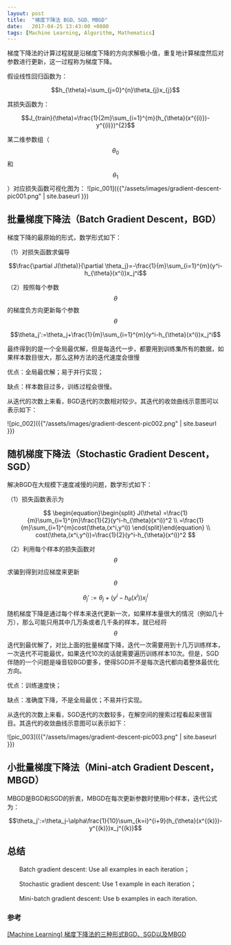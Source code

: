 ```yaml
---
layout: post
title:  "梯度下降法 BGD、SGD、MBGD"
date:   2017-04-25 13:43:00 +0800
tags: [Machine Learning, Algorithm, Mathematics]
---
```


梯度下降法的计算过程就是沿梯度下降的方向求解极小值，重复地计算梯度然后对参数进行更新，这一过程称为梯度下降。

假设线性回归函数为：

$$h_{\theta}=\sum_{j=0}^{n}\theta_{j}x_{j}$$

其损失函数为：

$$J_{train}(\theta)=\frac{1}{2m}\sum_{i=1}^{m}(h_{\theta}(x^{(i)})-y^{(i)})^{2}$$

某二维参数组（$$\theta_{0}$$ 和 $$\theta_{1}$$）对应损失函数可视化图为：
![pic_001]({{"/assets/images/gradient-descent-pic001.png" | site.baseurl }})

## 批量梯度下降法（Batch Gradient Descent，BGD）
梯度下降的最原始的形式，数学形式如下：

（1）对损失函数求偏导

$$\frac{\partial J(\theta)}{\partial \theta_j}=-\frac{1}{m}\sum_{i=1}^{m}(y^i-h_{\theta}(x^i))x_j^i$$

（2）按照每个参数$$\theta$$的梯度负方向更新每个参数$$\theta$$

$$\theta_j':=\theta_j+\frac{1}{m}\sum_{i=1}^{m}(y^i-h_{\theta}(x^i))x_j^i$$

最终得到的是一个全局最优解，但是每迭代一步，都要用到训练集所有的数据，如果样本数目很大，那么这种方法的迭代速度会很慢

优点：全局最优解；易于并行实现；

缺点：样本数目过多，训练过程会很慢。

从迭代的次数上来看，BGD迭代的次数相对较少。其迭代的收敛曲线示意图可以表示如下：

![pic_002]({{"/assets/images/gradient-descent-pic002.png" | site.baseurl }})


## 随机梯度下降法（Stochastic Gradient Descent，SGD）
解决BGD在大规模下速度减慢的问题，数学形式如下：

（1）损失函数表示为

$$
 \begin{equation}\begin{split}
 J(\theta)
 =\frac{1}{m}\sum_{i=1}^{m}\frac{1}{2}(y^i-h_{\theta}(x^i))^2 \\
 =\frac{1}{m}\sum_{i=1}^{m}cost(\theta,(x^i,y^i))
 \end{split}\end{equation} \\
 cost(\theta,(x^i,y^i))=\frac{1}{2}(y^i-h_{\theta}(x^i))^2
$$

（2）利用每个样本的损失函数对$$\theta$$求骗到得到对应梯度来更新$$\theta$$

$$\theta_j':=\theta_j+(y^i-h_{\theta}(x^i))x_j^i$$

随机梯度下降是通过每个样本来迭代更新一次，如果样本量很大的情况（例如几十万），那么可能只用其中几万条或者几千条的样本，就已经将$$\theta$$迭代到最优解了，对比上面的批量梯度下降，迭代一次需要用到十几万训练样本，一次迭代不可能最优，如果迭代10次的话就需要遍历训练样本10次。但是，SGD伴随的一个问题是噪音较BGD要多，使得SGD并不是每次迭代都向着整体最优化方向。

优点：训练速度快；

缺点：准确度下降，不是全局最优；不易并行实现。

从迭代的次数上来看，SGD迭代的次数较多，在解空间的搜索过程看起来很盲目。其迭代的收敛曲线示意图可以表示如下：

![pic_003]({{"/assets/images/gradient-descent-pic003.png" | site.baseurl }})

## 小批量梯度下降法（Mini-atch Gradient Descent，MBGD）
MBGD是BGD和SGD的折衷，MBGD在每次更新参数时使用b个样本，迭代公式为：

$$\theta_j':=\theta_j-\alpha\frac{1}{10}\sum_{k=i}^{i+9}(h_{\theta}(x^{(k)})-y^{(k)})x_j^{(k)}$$

## 总结
　　Batch gradient descent: Use all examples in each iteration；

　　Stochastic gradient descent: Use 1 example in each iteration；

　　Mini-batch gradient descent: Use b examples in each iteration.


### 参考
[[Machine Learning] 梯度下降法的三种形式BGD、SGD以及MBGD](http://www.cnblogs.com/maybe2030/p/5089753.html)